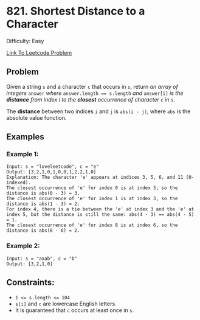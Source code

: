 # 821. Shortest Distance to a Character
Difficulty: Easy

[Link To Leetcode Problem](https://leetcode.com/problems/shortest-distance-to-a-character/)

## Problem
Given a string `s` and a character `c` that occurs in `s`, return *an array of integers* `answer` *where* `answer.length == s.length` *and* `answer[i]` *is the **distance** from index i to the **closest** occurrence of character* `c` *in* `s`.

The **distance** between two indices `i` and `j` is `abs(i - j)`, where `abs` is the absolute value function.

## Examples
### Example 1:
```
Input: s = "loveleetcode", c = "e"
Output: [3,2,1,0,1,0,0,1,2,2,1,0]
Explanation: The character 'e' appears at indices 3, 5, 6, and 11 (0-indexed).
The closest occurrence of 'e' for index 0 is at index 3, so the distance is abs(0 - 3) = 3.
The closest occurrence of 'e' for index 1 is at index 3, so the distance is abs(1 - 3) = 2.
For index 4, there is a tie between the 'e' at index 3 and the 'e' at index 5, but the distance is still the same: abs(4 - 3) == abs(4 - 5) = 1.
The closest occurrence of 'e' for index 8 is at index 6, so the distance is abs(8 - 6) = 2.
```
### Example 2:
```
Input: s = "aaab", c = "b"
Output: [3,2,1,0]
```

## Constraints:
- `1 <= s.length <= 104`
- `s[i]` and `c` are lowercase English letters.
- It is guaranteed that `c` occurs at least once in `s`.
